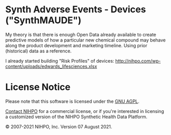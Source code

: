 # Synth Adverse Events - Devices ("SynthMAUDE")




My theory is that there is enough Open Data already available to create predictive models of how a particular new chemical compound may behave along the product development and marketing timeline.
Using prior (historical) data as a reference.


I already started building "Risk Profiles" of devices:
http://nihpo.com/wp-content/uploads/edwards_lifesciences.xlsx


# License Notice
Please note that this software is licensed under the [GNU AGPL](https://www.gnu.org/licenses/why-affero-gpl.html).

[Contact NIHPO](mailto:Jose.Lacal@NIHPO.com?subject=GitHub%20inquiry.) for a commercial license, or if you're interested in licensing a customized version of the NIHPO Synthetic Health Data Platform.

:copyright: 2007-2021 NIHPO, Inc.     Version 07 August 2021.